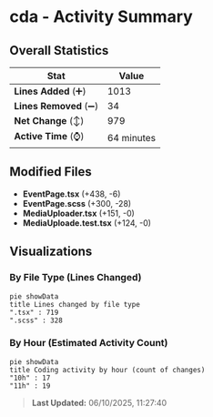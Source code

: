 # cda - Activity Summary 

## Overall Statistics

| Stat                   | Value                                                             |
| ---------------------- | ----------------------------------------------------------------- |
| **Lines Added** (➕)   | 1013                                          |
| **Lines Removed** (➖) | 34                                        |
| **Net Change** (↕)    | 979                |
| **Active Time** (⌚)   | 64 minutes |


## Modified Files
- **EventPage.tsx** (+438, -6)
- **EventPage.scss** (+300, -28)
- **MediaUploader.tsx** (+151, -0)
- **MediaUploade.test.tsx** (+124, -0)

## Visualizations

### By File Type (Lines Changed)

```mermaid
pie showData
title Lines changed by file type
".tsx" : 719
".scss" : 328
```

### By Hour (Estimated Activity Count)

```mermaid
pie showData
title Coding activity by hour (count of changes)
"10h" : 17
"11h" : 19
```


> **Last Updated:** 06/10/2025, 11:27:40
